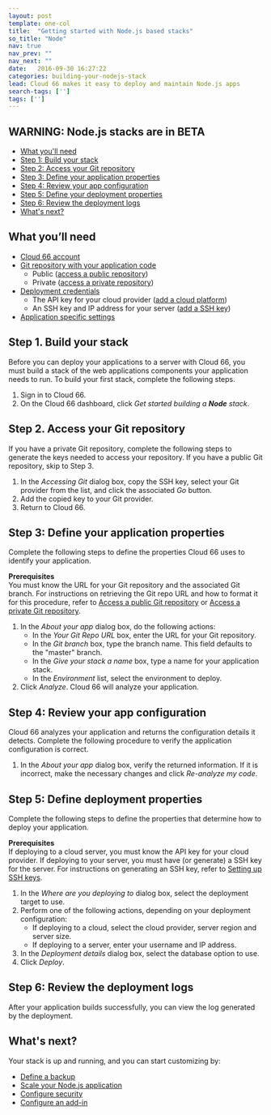 ```yaml
---
layout: post
template: one-col
title:  "Getting started with Node.js based stacks"
so_title: "Node"
nav: true
nav_prev: ""
nav_next: ""
date:   2016-09-30 16:27:22
categories: building-your-nodejs-stack
lead: Cloud 66 makes it easy to deploy and maintain Node.js apps
search-tags: ['']
tags: ['']
---
```


<h2 id="beta">WARNING: Node.js stacks are in BETA</h2>

<ul class="page-toc">
  <li>
    <a href="#needed">What you'll need</a>
  </li>
  <li>
    <a href="#1">Step 1: Build your stack</a>
  </li>
  <li>
    <a href="#2">Step 2: Access your Git repository</a>
  </li>
  <li>
    <a href="#3">Step 3: Define your application properties</a>
  </li>
  <li>
    <a href="#4">Step 4: Review your app configuration</a>
  </li>
  <li>
    <a href="#5">Step 5: Define your deployment properties</a>
  </li>
  <li>
    <a href="#6">Step 6: Review the deployment logs</a>
  </li>
  <li>
    <a href="#next">What's next?</a>
  </li>
</ul>

<h2 id="needed">What you’ll need</h2>

<ul class="list">
  <li><a href="https://app.cloud66.com/users/sign_up" target="_blank">Cloud 66 account</a></li>
  <li><a href="http://community.cloud66.com/articles/accessing-your-git-repository">Git repository with your application code</a>
    <ul class="list">
      <li>Public (<a href="http://community.cloud66.com/articles/accessing-your-git-repository#public">access a public repository</a>)</li>
      <li>Private (<a href="http://community.cloud66.com/articles/accessing-your-git-repository#private">access a private repository</a>)</li>
    </ul> 
  </li>   
  <li><a href="/deployment/deploy-to-your-cloud">Deployment credentials</a>
    <ul class="list">
      <li>The API key for your cloud provider (<a href="/deployment/deploy-to-your-cloud">add a cloud platform</a>)</li>
      <li>An SSH key and IP address for your server (<a href="/deployment/deploy-to-your-own-server">add a SSH key</a>)</li>
    </ul> 
  </li>
   <li><a href="/building-your-nodejs-stack/specific-settings-for-your-node-js-application">Application specific settings</a>
  </li>
</ul>

<h2 id="1">Step 1. Build your stack</h2>
Before you can deploy your applications to a server with Cloud 66, you must build a stack of the web applications components your application needs to run. To build your first stack, complete the following steps.

<ol class="list">
<li>Sign in to Cloud 66.</li>
<li>On the Cloud 66 dashboard, click <i>Get started building a <b>Node</b> stack</i>.</li>
</ol>

<h2 id="2">Step 2. Access your Git repository</h2>
If you have a private Git repository, complete the following steps to generate the keys needed to access your repository. If you have a public Git repository, skip to Step 3.

<ol class="list">
<li>In the <i>Accessing Git</i> dialog box, copy the SSH key, select your Git provider from the list, and click the associated <i>Go</i> button.</li>
<li>Add the copied key to your Git provider.</li>
<li>Return to Cloud 66.</li>
</ol>

<h2 id="3">Step 3: Define your application properties</h2>
Complete the following steps to define the properties Cloud 66 uses to identify your application.

<b>Prerequisites</b><br/>
You must know the URL for your Git repository and the associated Git branch. For instructions on retrieving the Git repo URL and how to format it for this procedure, refer to <a href="http://community.cloud66.com/articles/accessing-your-git-repository#public">Access a public Git repository</a> or <a href="http://community.cloud66.com/articles/accessing-your-git-repository#private">Access a private Git repository</a>.

<ol class="list">
  <li>In the <i>About your app</i> dialog box, do the following actions:
    <ul class="list">
      <li>In the <i>Your Git Repo URL</i> box, enter the URL for your Git repository.</li>
      <li>In the <i>Git branch</i> box, type the branch name. This field defaults to the "master" branch.</li>
      <li>In the <i>Give your stack a name</i> box, type a name for your application stack.</li>
      <li>In the <i>Environment</i> list, select the environment to deploy.</li>
    </ul>
  </li>   
  <li>Click <i>Analyze</i>. Cloud 66 will analyze your application.</li>
</ol>

<h2 id="4">Step 4: Review your app configuration</h2>
Cloud 66 analyzes your application and returns the configuration details it detects. Complete the following procedure to verify the application configuration is correct.

<ol class="list">
<li>In the <i>About your app</i> dialog box, verify the returned information. If it is incorrect, make the necessary changes and click <i>Re-analyze my code</i>.</li>
</ol>

<h2 id="5">Step 5: Define deployment properties</h2>
Complete the following steps to define the properties that determine how to deploy your application.

<b>Prerequisites</b><br/>
If deploying to a cloud server, you must know the API key for your cloud provider. If deploying to your server, you must have (or generate) a SSH key for the server. For instructions on generating an SSH key, refer to [Setting up SSH keys](http://community.cloud66.com/articles/setting-up-ssh-keys).

<ol class="list">
  <li>In the <i>Where are you deploying to</i> dialog box, select the deployment target to use.</li>
  <li>Perform one of the following actions, depending on your deployment configuration:
    <ul class="list">
      <li>If deploying to a cloud, select the cloud provider, server region and server size.</li>
      <li>If deploying to a server, enter your username and IP address.</li>
    </ul>
  </li>   
  <li>In the <i>Deployment details</i> dialog box, select the database option to use.</li>
  <li>Click <i>Deploy</i>.</li>
</ol>

<h2 id="6">Step 6: Review the deployment logs</h2>
After your application builds successfully, you can view the log generated by the deployment.

<h2 id="next">What's next?</h2>
Your stack is up and running, and you can start customizing by: 

<ul class="list">
<li><a href="/stack-add-ins/database-backups">Define a backup</a></li>
<li><a href="/building-your-nodejs-stack/scale-node">Scale your Node.js application</a></li>
<li><a href="/managing-your-stack/stack-network-settings">Configure security</a></li>
<li><a href="/stack-add-ins/add-in-implementation">Configure an add-in</a></li>
</ul>